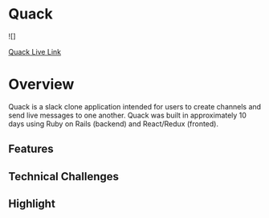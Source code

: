 # Quack

![]

[Quack Live Link](https://san-quack.herokuapp.com/#/)

# Overview
Quack is a slack clone application intended for users to create channels and send live messages to one another. Quack was built in approximately 10 days using Ruby on Rails (backend) and React/Redux (fronted).


## Features


## Technical Challenges


## Highlight
